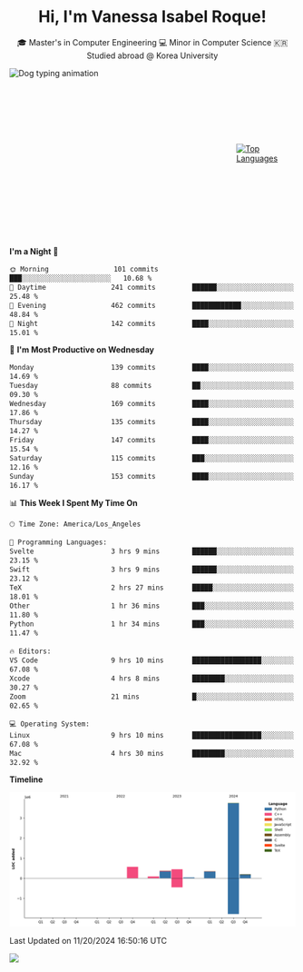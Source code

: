 <h1 align="center">Hi, I'm Vanessa Isabel Roque!</h1>

<p align="center"> 🎓 Master's in Computer Engineering 💻 Minor in Computer Science 🇰🇷 Studied abroad @ Korea University <br></p>
<div style="display: flex; justify-content: center; align-items: center;">
  <img src="https://cdn.dribbble.com/users/859807/screenshots/6284055/benny_typing_1.gif" width="400" height="300" alt="Dog typing animation">
  <a href="https://github.com/anuraghazra/github-readme-stats">
    <img src="https://github-readme-stats.vercel.app/api/top-langs/?username=vroque19" alt="Top Languages" width="400" height="300">
  </a>
</div>

 
<!--START_SECTION:waka-->
**I'm a Night 🦉** 

```text
🌞 Morning                101 commits         ███░░░░░░░░░░░░░░░░░░░░░░   10.68 % 
🌆 Daytime                241 commits         ██████░░░░░░░░░░░░░░░░░░░   25.48 % 
🌃 Evening                462 commits         ████████████░░░░░░░░░░░░░   48.84 % 
🌙 Night                  142 commits         ████░░░░░░░░░░░░░░░░░░░░░   15.01 % 
```
📅 **I'm Most Productive on Wednesday** 

```text
Monday                   139 commits         ████░░░░░░░░░░░░░░░░░░░░░   14.69 % 
Tuesday                  88 commits          ██░░░░░░░░░░░░░░░░░░░░░░░   09.30 % 
Wednesday                169 commits         ████░░░░░░░░░░░░░░░░░░░░░   17.86 % 
Thursday                 135 commits         ████░░░░░░░░░░░░░░░░░░░░░   14.27 % 
Friday                   147 commits         ████░░░░░░░░░░░░░░░░░░░░░   15.54 % 
Saturday                 115 commits         ███░░░░░░░░░░░░░░░░░░░░░░   12.16 % 
Sunday                   153 commits         ████░░░░░░░░░░░░░░░░░░░░░   16.17 % 
```


📊 **This Week I Spent My Time On** 

```text
🕑︎ Time Zone: America/Los_Angeles

💬 Programming Languages: 
Svelte                   3 hrs 9 mins        ██████░░░░░░░░░░░░░░░░░░░   23.15 % 
Swift                    3 hrs 9 mins        ██████░░░░░░░░░░░░░░░░░░░   23.12 % 
TeX                      2 hrs 27 mins       █████░░░░░░░░░░░░░░░░░░░░   18.01 % 
Other                    1 hr 36 mins        ███░░░░░░░░░░░░░░░░░░░░░░   11.80 % 
Python                   1 hr 34 mins        ███░░░░░░░░░░░░░░░░░░░░░░   11.47 % 

🔥 Editors: 
VS Code                  9 hrs 10 mins       █████████████████░░░░░░░░   67.08 % 
Xcode                    4 hrs 8 mins        ████████░░░░░░░░░░░░░░░░░   30.27 % 
Zoom                     21 mins             █░░░░░░░░░░░░░░░░░░░░░░░░   02.65 % 

💻 Operating System: 
Linux                    9 hrs 10 mins       █████████████████░░░░░░░░   67.08 % 
Mac                      4 hrs 30 mins       ████████░░░░░░░░░░░░░░░░░   32.92 % 
```

**Timeline**

![Lines of Code chart](https://raw.githubusercontent.com/vroque19/vroque19/main/assets/bar_graph.png)


 Last Updated on 11/20/2024 16:50:16 UTC
<!--END_SECTION:waka-->
![](https://komarev.com/ghpvc/?username=vroque19&color=b2a3dc&style=flat-square)

